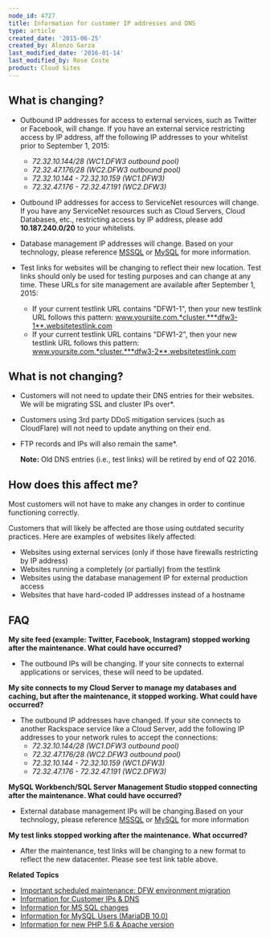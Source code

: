```yaml
---
node_id: 4727
title: Information for customer IP addresses and DNS
type: article
created_date: '2015-06-25'
created_by: Alonzo Garza
last_modified_date: '2016-01-14'
last_modified_by: Rose Coste
product: Cloud Sites
---
```


**What is changing?**
---------------------

-   Outbound IP addresses for access to external services, such as
    Twitter or Facebook, will change. If you have an external service
    restricting access by IP address, aff the following IP addresses to
    your whitelist prior to September 1, 2015:
    -   *72.32.10.144/28 (WC1.DFW3 outbound pool)*
    -   *72.32.47.176/28 (WC2.DFW3 outbound pool)*
    -   *72.32.10.144 - 72.32.10.159 (WC1.DFW3)*
    -   *72.32.47.176 - 72.32.47.191 (WC2.DFW3)*



-   Outbound IP addresses for access to ServiceNet resources
    will change. If you have any ServiceNet resources such as Cloud
    Servers, Cloud Databases, etc., restricting access by IP address,
    please add **10.187.240.0/20** to your whitelists.

-   Database management IP addresses will change. Based on your
    technology, please reference
    [MSSQL](/how-to/information-for-ms-sql-changes)
    or
    [MySQL](/how-to/information-for-mysql-users-mariadb-100-0)
    for more information.

-   Test links for websites will be changing to reflect their
    new location. Test links should only be used for testing purposes
    and can change at any time. These URLs for site management are
    available after September 1, 2015:
    -   If your current testlink URL contains "DFW1-1", then your new
        testlink URL follows this pattern:
        www.yoursite.com.*cluster.***dfw3-1**.websitetestlink.com
    -   If your current testlink URL contains "DFW1-2", then your new
        testlink URL follows this pattern:
        www.yoursite.com.*cluster.***dfw3-2**.websitetestlink.com

**What is not changing?**
-------------------------

-   Customers will not need to update their DNS entries for
    their websites. We will be migrating SSL and cluster IPs over\*.

-   Customers using 3rd party DDoS mitigation services (such
    as CloudFlare) will not need to update anything on their end.

-   FTP records and IPs will also remain the same\*.

    **Note:** Old DNS entries (i.e., test links) will be retired by end
    of Q2 2016.

**How does this affect me?**
----------------------------

Most customers will not have to make any changes in order to continue
functioning correctly.

Customers that will likely be affected are those using outdated security
practices. Here are examples of websites likely affected:

-   Websites using external services (only if those have firewalls
    restricting by IP address)
-   Websites running a completely (or partially) from the testlink
-   Websites using the database management IP for external production
    access
-   Websites that have hard-coded IP addresses instead of a hostname

**FAQ**
-------

**My site feed (example: Twitter, Facebook, Instagram) stopped working
after the maintenance. What could have occurred?**

-   The outbound IPs will be changing. If your site connects to external
    applications or services, these will need to be updated.

**My site connects to my Cloud Server to manage my databases and
caching, but after the maintenance, it stopped working. What could have
occurred?**

-   The outbound IP addresses have changed. If your site connects to
    another Rackspace service like a Cloud Server, add the following IP
    addresses to your network rules to accept the connections:
    -   *72.32.10.144/28 (WC1.DFW3 outbound pool)*
    -   *72.32.47.176/28 (WC2.DFW3 outbound pool)*
    -   *72.32.10.144 - 72.32.10.159 (WC1.DFW3)*
    -   *72.32.47.176 - 72.32.47.191 (WC2.DFW3)*

**MySQL Workbench/SQL Server Management Studio stopped connecting after
the maintenance. What could have occurred?**

-   External database management IPs will be changing.<span>Based on
    your technology, please
    reference </span>[MSSQL](/how-to/information-for-ms-sql-changes)<span> or </span>[MySQL](/how-to/information-for-mysql-users-mariadb-100-0)<span> for
    more information</span>

**My test links stopped working after the maintenance. What occurred?**

-   After the maintenance, test links will be changing to a new format
    to reflect the new datacenter. Please see test link table above.



**Related Topics**

-   [Important scheduled maintenance: DFW environment
    migration](/how-to/important-scheduled-maintenance-dfw-environment-migration)
-   [Information for Customer IPs &
    DNS](/how-to/information-for-customer-ip-addresses-and-dns)
-   [Information for MS SQL
    changes](/how-to/information-for-ms-sql-changes)
-   [Information for MySQL Users
    (MariaDB 10.0)](/how-to/information-for-mysql-users-mariadb-100-0)
-   [Information for new PHP 5.6 & Apache
    version](/how-to/information-for-new-php-56-apache-version-0)


